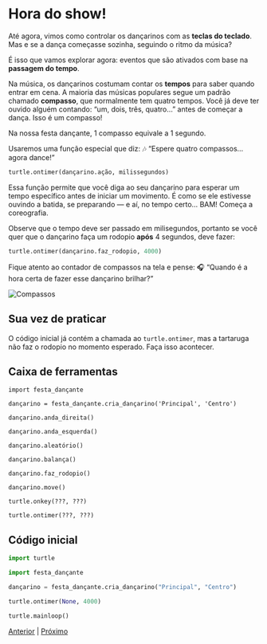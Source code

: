 # Hora do show!

Até agora, vimos como controlar os dançarinos com as **teclas do teclado**.
Mas e se a dança começasse sozinha, seguindo o ritmo da música?

É isso que vamos explorar agora: eventos que são ativados com base na
**passagem do tempo**.

Na música, os dançarinos costumam contar os **tempos** para saber quando
entrar em cena. A maioria das músicas populares segue um padrão chamado
**compasso**, que normalmente tem quatro tempos. Você já deve ter ouvido
alguém contando: “um, dois, três, quatro…” antes de começar a dança. Isso
é um compasso!

Na nossa festa dançante, 1 compasso equivale a 1 segundo.

Usaremos uma função especial que diz:
🎶 “Espere quatro compassos… agora dance!”

```python
turtle.ontimer(dançarino.ação, milissegundos)
```

Essa função permite que você diga ao seu dançarino para esperar um tempo específico antes de iniciar um movimento. É como se ele estivesse ouvindo a batida, se preparando — e aí, no tempo certo… BAM! Começa a coreografia.

Observe que o tempo deve ser passado em milisegundos, portanto se você quer que o 
dançarino faça um rodopio **após** 4 segundos, deve fazer:

```python
turtle.ontimer(dançarino.faz_rodopio, 4000)
```

Fique atento ao contador de compassos na tela e pense:
🎧 “Quando é a hora certa de fazer esse dançarino brilhar?”

![Compassos](05_compassos.gif "Compassos")


## Sua vez de praticar

O código inicial já contém a chamada ao `turtle.ontimer`, mas a tartaruga não
faz o rodopio no momento esperado. Faça isso acontecer.


## Caixa de ferramentas

`import festa_dançante`

`dançarino = festa_dançante.cria_dançarino('Principal', 'Centro')`

`dançarino.anda_direita()`

`dançarino.anda_esquerda()`

`dançarino.aleatório()`

`dançarino.balança()`

`dançarino.faz_rodopio()`

`dançarino.move()`

`turtle.onkey(???, ???)`

`turtle.ontimer(???, ???)`


## Código inicial

```python
import turtle

import festa_dançante

dançarino = festa_dançante.cria_dançarino("Principal", "Centro")

turtle.ontimer(None, 4000)

turtle.mainloop()
```

[Anterior](04_dois_dançarinos.md) | [Próximo](06_vamos_curtir.md)
